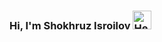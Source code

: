 ### Hi, I'm Shokhruz Isroilov <img src="[[https://media2.giphy.com/media/LY8yDak6Tngb6FfPrt/giphy.gif?cid=ecf05e47yugadks4xubnr230k4m1yblkvyd3yvnr9a61wsce&ep=v1_gifs_related&rid=giphy.gif&ct=g](https://media.tenor.com/2CC_MxnlCwEAAAAM/shake-hand.gif)](https://www.instagram.com/pau.togallery/)" alt="Hello" width='30px'>

<!--
**shokhruzisroilov/shokhruzisroilov** is a ✨ _special_ ✨ repository because its `README.md` (this file) appears on your GitHub profile.

Here are some ideas to get you started:

- 🔭 I’m currently working on ...
- 🌱 I’m currently learning ...
- 👯 I’m looking to collaborate on ...
- 🤔 I’m looking for help with ...
- 💬 Ask me about ...
- 📫 How to reach me: ...
- 😄 Pronouns: ...
- ⚡ Fun fact: ...
-->

